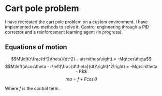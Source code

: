 # Cart pole problem

I have recreated the cart pole problem on a custom environment. I have implemented two methods to solve it. Control engineering through a PID corrector and a reinforcement learning agent (in progress).

## Equations of motion

$$M\left(r\frac{d^2\theta}{dt^2} - a\sin\theta\right) = -Mg\cos\theta$$
$$M\left(a\cos\theta - r\left(\frac{d\theta}{dt}\right)^2\right) = -Mg\sin\theta - F$$
$$ma = f + F\cos\theta$$

Where $f$ is the control term.

